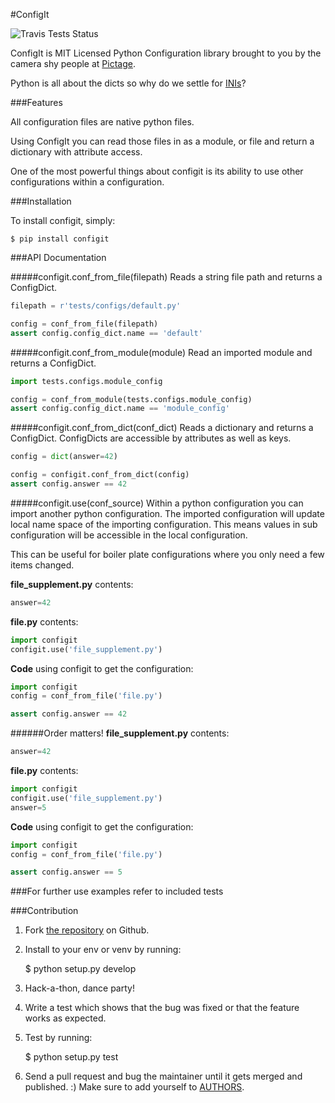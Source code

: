 #ConfigIt

![Travis Tests Status](todo)

ConfigIt is MIT Licensed Python Configuration library brought to you
by the camera shy people at [Pictage](http://www.pictage.com>).

Python is all about the dicts so why do we settle for [INIs](http://en.wikipedia.org/wiki/INI_file>)?


###Features

All configuration files are native python files.

Using ConfigIt you can read those files in as a module, or file
and return a dictionary with attribute access.

One of the most powerful things about configit is its ability to use other
configurations within a configuration.


###Installation

To install configit, simply:

    $ pip install configit


###API Documentation


#####configit.conf_from_file(filepath)
Reads a string file path and returns a ConfigDict.
```python
filepath = r'tests/configs/default.py'

config = conf_from_file(filepath)
assert config.config_dict.name == 'default'
```


#####configit.conf_from_module(module)
Read an imported module and returns a ConfigDict.
```python
import tests.configs.module_config

config = conf_from_module(tests.configs.module_config)
assert config.config_dict.name == 'module_config'
```


#####configit.conf_from_dict(conf_dict)
Reads a dictionary and returns a ConfigDict.
ConfigDicts are accessible by attributes as well as keys.
```python
config = dict(answer=42)

config = configit.conf_from_dict(config)
assert config.answer == 42
```


#####configit.use(conf_source)
Within a python configuration you can import another python configuration.
The imported configuration will update local name space of the importing configuration.
This means values in sub configuration will be accessible in the local configuration.

This can be useful for boiler plate configurations where you only need a few items changed.

**file_supplement.py** contents:
```python
answer=42
```
**file.py** contents:
```python
import configit
configit.use('file_supplement.py')
```
**Code** using configit to get the configuration:
```python
import configit
config = conf_from_file('file.py')

assert config.answer == 42
```
######Order matters!
**file_supplement.py** contents:
```python
answer=42
```
**file.py** contents:
```python
import configit
configit.use('file_supplement.py')
answer=5
```
**Code** using configit to get the configuration:
```python
import configit
config = conf_from_file('file.py')

assert config.answer == 5
```


###For further use examples refer to included tests


###Contribution

1. Fork [the repository](https://github.com/pictage/ConfigIt) on Github.
1. Install to your env or venv by running:

    $ python setup.py develop

1. Hack-a-thon, dance party!
1. Write a test which shows that the bug was fixed or that the feature works as expected.
1. Test by running:

    $ python setup.py test

1. Send a pull request and bug the maintainer until it gets merged and published. :) Make sure to add yourself to [AUTHORS](https://github.com/pictage/ConfigIt/blob/master/AUTHORS.md).
